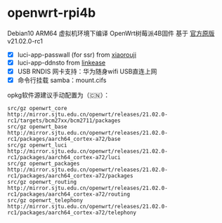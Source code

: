 # openwrt-rpi4b

Debian10 ARM64 虚拟机环境下编译 OpenWrt树莓派4B固件 基于 [官方原版](https://github.com/openwrt/openwrt) v21.02.0-rc1

- [x] luci-app-passwall (for ssr) from [xiaorouji](https://github.com/xiaorouji/openwrt-passwall)
- [x] luci-app-ddnsto from [linkease](https://github.com/linkease/nas-packages)
- [x] USB RNDIS 网卡支持：华为随身wifi USB直连上网
- [x] 命令行挂载 samba：mount.cifs

opkg软件源建议手动配置为（🇨🇳）：
```
src/gz openwrt_core http://mirror.sjtu.edu.cn/openwrt/releases/21.02.0-rc1/targets/bcm27xx/bcm2711/packages
src/gz openwrt_base http://mirror.sjtu.edu.cn/openwrt/releases/21.02.0-rc1/packages/aarch64_cortex-a72/base
src/gz openwrt_luci http://mirror.sjtu.edu.cn/openwrt/releases/21.02.0-rc1/packages/aarch64_cortex-a72/luci
src/gz openwrt_packages http://mirror.sjtu.edu.cn/openwrt/releases/21.02.0-rc1/packages/aarch64_cortex-a72/packages
src/gz openwrt_routing http://mirror.sjtu.edu.cn/openwrt/releases/21.02.0-rc1/packages/aarch64_cortex-a72/routing
src/gz openwrt_telephony http://mirror.sjtu.edu.cn/openwrt/releases/21.02.0-rc1/packages/aarch64_cortex-a72/telephony
```
